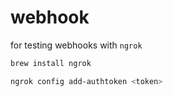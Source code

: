 # webhook

for testing webhooks with `ngrok`

```bash
brew install ngrok

ngrok config add-authtoken <token>

```